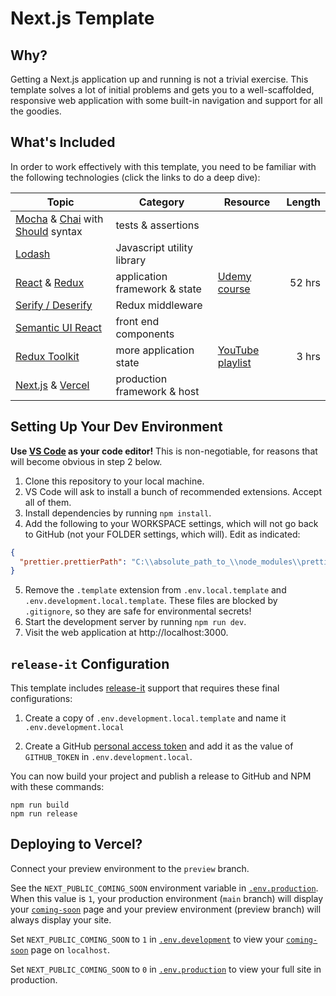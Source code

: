 # Next.js Template

## Why?

Getting a Next.js application up and running is not a trivial exercise. This
template solves a lot of initial problems and gets you to a well-scaffolded,
responsive web application with some built-in navigation and support for all the
goodies.

## What's Included

In order to work effectively with this template, you need to be familiar with
the following technologies (click the links to do a deep dive):

| Topic                                                                                                                             | Category                      | Resource                                                                                 | Length |
| --------------------------------------------------------------------------------------------------------------------------------- | ----------------------------- | ---------------------------------------------------------------------------------------- | -----: |
| [Mocha](https://mochajs.org/) & [Chai](https://www.chaijs.com/) with [Should](https://www.chaijs.com/guide/styles/#should) syntax | tests & assertions            |
| [Lodash](https://lodash.com/docs)                                                                                                 | Javascript utility library    |                                                                                          |
| [React](https://reactjs.org/) & [Redux](https://react-redux.js.org/)                                                              | application framework & state | [Udemy course](https://www.udemy.com/course/react-redux/)                                | 52 hrs |
| [Serify / Deserify](https://www.npmjs.com/package/@karmaniverous/serify-deserify)                                                 | Redux middleware              |                                                                                          |        |
| [Semantic UI React](https://react.semantic-ui.com/)                                                                               | front end components          |                                                                                          |        |
| [Redux Toolkit](https://redux-toolkit.js.org/)                                                                                    | more application state        | [YouTube playlist](https://youtube.com/playlist?list=PLM0LBHjz37LXSASzEv81f3tGptAsEGQUM) |  3 hrs |
| [Next.js](https://nextjs.org/) & [Vercel](https://vercel.com/)                                                                    | production framework & host   |                                                                                          |        |

## Setting Up Your Dev Environment

**Use [VS Code](https://code.visualstudio.com/) as your code editor!** This is
non-negotiable, for reasons that will become obvious in step 2 below.

1. Clone this repository to your local machine.
1. VS Code will ask to install a bunch of recommended extensions. Accept all of
   them.
1. Install dependencies by running `npm install`.
1. Add the following to your WORKSPACE settings, which will not go back to
   GitHub (not your FOLDER settings, which will). Edit as indicated:

```json
{
  "prettier.prettierPath": "C:\\absolute_path_to_\\node_modules\\prettier"
}
```

5. Remove the `.template` extension from `.env.local.template` and
   `.env.development.local.template`. These files are blocked by `.gitignore`,
   so they are safe for environmental secrets!
6. Start the development server by running `npm run dev`.
7. Visit the web application at http://localhost:3000.

## `release-it` Configuration

This template includes [release-it](https://github.com/release-it/release-it)
support that requires these final configurations:

1. Create a copy of `.env.development.local.template` and name it
   `.env.development.local`

1. Create a GitHub
   [personal access token](https://github.com/settings/tokens/new?scopes=repo&description=release-it)
   and add it as the value of `GITHUB_TOKEN` in `.env.development.local`.

You can now build your project and publish a release to GitHub and NPM with
these commands:

```
npm run build
npm run release
```

## Deploying to Vercel?

Connect your preview environment to the `preview` branch.

See the `NEXT_PUBLIC_COMING_SOON` environment variable in
[`.env.production`](https://github.com/karmaniverous/template-nextjs/blob/30f0214cd493c10c66ec3e3440db0e66d7148302/.env.production).
When this value is `1`, your production environment (`main` branch) will display
your
[`coming-soon`](https://github.com/karmaniverous/template-nextjs/blob/30f0214cd493c10c66ec3e3440db0e66d7148302/pages/coming-soon.jsx)
page and your preview environment (preview branch) will always display your
site.

Set `NEXT_PUBLIC_COMING_SOON` to `1` in
[`.env.development`](https://github.com/karmaniverous/template-nextjs/blob/30f0214cd493c10c66ec3e3440db0e66d7148302/.env.development)
to view your
[`coming-soon`](https://github.com/karmaniverous/template-nextjs/blob/30f0214cd493c10c66ec3e3440db0e66d7148302/pages/coming-soon.jsx)
page on `localhost`.

Set `NEXT_PUBLIC_COMING_SOON` to `0` in
[`.env.production`](https://github.com/karmaniverous/template-nextjs/blob/30f0214cd493c10c66ec3e3440db0e66d7148302/.env.production)
to view your full site in production.
